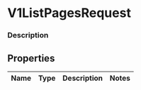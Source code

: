 
# V1ListPagesRequest

### Description



## Properties
Name | Type | Description | Notes
------------ | ------------- | ------------- | -------------



